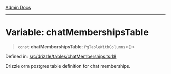 [Admin Docs](/)

***

# Variable: chatMembershipsTable

> `const` **chatMembershipsTable**: `PgTableWithColumns`\<\{\}\>

Defined in: [src/drizzle/tables/chatMemberships.ts:18](https://github.com/Suyash878/talawa-api/blob/4657139c817cb5935454def8fb620b05175365a9/src/drizzle/tables/chatMemberships.ts#L18)

Drizzle orm postgres table definition for chat memberships.
